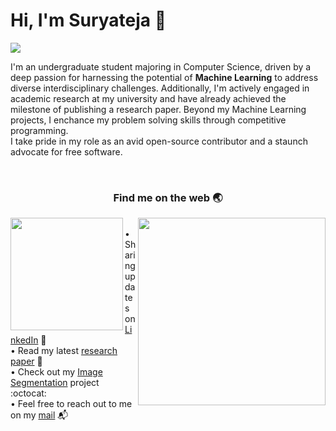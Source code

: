 # Hi, I'm Suryateja 👋
<img src="https://github.com/suryateja-challa/suryateja-challa/blob/main/banner-art.png">

I'm an undergraduate student majoring in Computer Science, driven by a deep passion for harnessing the potential of **Machine Learning** to address diverse interdisciplinary challenges. Additionally, I'm actively engaged in academic research at my university and have already achieved the milestone of publishing a research paper. Beyond my Machine Learning projects, I enchance my problem solving skills through competitive programming.<br/>
I take pride in my role as an avid open-source contributor and a staunch advocate for free software.

<br/>
<h3 align="center">Find me on the web 🌏</h3>

<img align="left" width="180" height="180" src="https://github.com/suryateja-challa/suryateja-challa/blob/main/programmer.gif">
<img align="right" width="300" height="300" src="https://github.com/suryateja-challa/suryateja-challa/blob/main/Octocat.png">

<p>
    <br/>
    • Sharing updates on <a href="https://www.linkedin.com/in/suryatejachalla/">LinkedIn</a> 💼 <br>
    • Read my latest <a href="https://doi.org/10.1109/IC2E357697.2023.10262541">research paper</a> 🔬 <br>
    • Check out my <a href="https://github.com/suryateja-challa/KMeans-Segmentation-from-Scratch">Image Segmentation</a> project :octocat: <br>
    • Feel free to reach out to me on my <a href="mailto:challasuryateja29@gmail.com">mail</a> 📬 <br>
</p>

